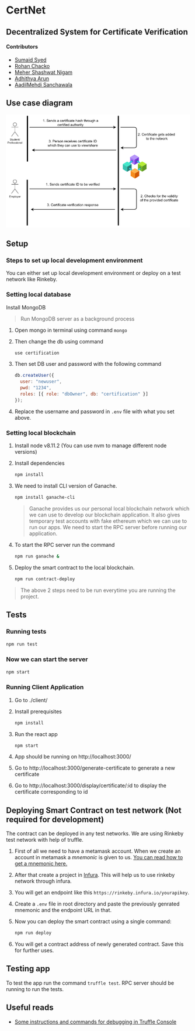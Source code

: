 # CertNet
## Decentralized System for Certificate Verification

#### Contributors
* [Sumaid Syed](https://github.com/Sumaid)
* [Rohan Chacko](https://github.com/RohanChacko)
* [Meher Shashwat Nigam](https://github.com/ShashwatNigam99)
* [Adhithya Arun](https://github.com/adhithyaarun)
* [AadilMehdi Sanchawala](https://github.com/aadilmehdis)

## Use case diagram
![usecase](./documents/usecase.png)


## Setup

### Steps to set up local development environment

You can either set up local development environment or deploy on a test network like Rinkeby.

### Setting local database

Install MongoDB

> Run MongoDB server as a background process

1. Open mongo in terminal using command `mongo`

2. Then change the db using command

   ```bash
   use certification
   ```

3. Then set DB user and password with the following command

   ```javascript
   db.createUser({
     user: "newuser",
     pwd: "1234",
     roles: [{ role: "dbOwner", db: "certification" }]
   });
   ```

4. Replace the username and password in  `.env` file with what you set above.

### Setting local blockchain

1. Install node v8.11.2 (You can use nvm to manage different node versions)
2. Install dependencies

   ```bash
   npm install
   ```

3. We need to install CLI version of Ganache.

   ```bash
   npm install ganache-cli
   ```

   > Ganache provides us our personal local blockchain network which we can use to develop our blockchain application. It also gives temporary test accounts with fake ethereum which we can use to run our apps. We need to start the RPC server before running our application.

4. To start the RPC server run the command

   ```bash
   npm run ganache &
   ```

5. Deploy the smart contract to the local blockchain.

   ```bash
   npm run contract-deploy
   ```

> The above 2 steps need to be run everytime you are running the project.


## Tests

### Running tests

```bash
npm run test
```

### Now we can start the server

```bash
npm start
```

### Running Client Application

1. Go to ./client/
2. Install prerequisites

   ```bash
   npm install
   ```

3. Run the react app

   ```bash
   npm start
   ```

4. App should be running on http://localhost:3000/
5. Go to http://localhost:3000/generate-certificate to generate a new certificate
6. Go to http://localhost:3000/display/certificate/:id to display the certificate corresponding to id


## Deploying Smart Contract on test network (Not required for development)

The contract can be deployed in any test networks. We are using Rinkeby test network with help of truffle.

1. First of all we need to have a metamask account. When we create an account in metamask a _mnemonic_ is given to us. [You can read how to get a mnemonic here.](https://support.dex.top/hc/en-us/articles/360004125614-How-to-Create-Mnemonic-Phrase-with-MetaMask-)

1. After that create a project in [Infura](https://infura.io). This will help us to use rinkeby network through infura.

1. You will get an endpoint like this `https://rinkeby.infura.io/yourapikey`.

1. Create a `.env` file in root directory and paste the previously genrated mnemonic and the endpoint URL in that.

1. Now you can deploy the smart contract using a single command:

   ```BASH
   npm run deploy
   ```

1. You will get a contract address of newly generated contract. Save this for further uses.

## Testing app

To test the app run the command `truffle test`. RPC server should be running to run the tests.

## Useful reads

- [Some instructions and commands for debugging in Truffle Console](./instructions/COMMANDS.md)
